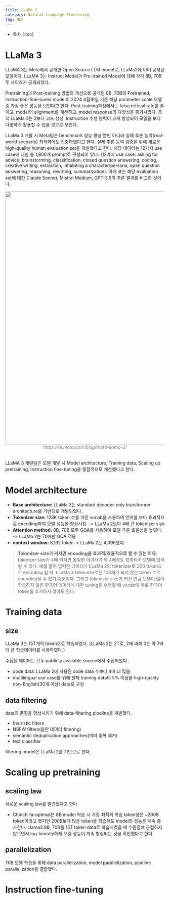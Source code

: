 ```yaml
---
title: LLaMa 3
category: Natural Language Processing
tag: NLP
---
```








* 목차
{:toc}










# LLaMa 3
LLaMA 3는 Meta에서 공개한 Open Source LLM model로, LLaMa2에 이어 공개된 모델이다. 
LLaMA 3는 Instruct Model과 Pre-trained Model에 대해 각각 8B, 70B 두 사이즈가 공개되었다. 

Pretraining과 Post-training 방법의 개선으로 공개된 8B, 70B의 Pretrained, Instruction-fine-tuned model이 2024 4월18일 기준 해당 parameter scale 모델 중 가장 좋은 성능을 보인다고 한다. Post-training과정에서는 false refusal rate를 줄이고, model의 alignment를 개선하고, model response의 다양성을 증가시켰다. 특히 LLaMa 3는 2보다 코드 생성, instruction 수행 능력이 크게 향상되어 모델을 보다 다양하게 활용할 수 있을 것으로 보인다. 

LLaMa 3 개발 시 Meta팀은 benchmark 성능 향상 뿐만 아니라 실제 추론 능력(real-world scenario) 최적화에도 집중하였다고 한다. 실제 추론 능력 검증을 위해 새로운 high-quality human evaluation set을 개발했다고 한다. 해당 데이터는 12가지 use case에 대한 총 1,800개 prompt로 구성되어 있다. (12가지 use case: asking for advice, brainstorming, classification, closed question answering, coding, creative writing, extraction, inhabiting a character/persona, open question answering, reasoning, rewriting, summarization). 아래 표는 해당 evaluation set에 대한 Claude Sonnet, Mistral Medium, GPT-3.5의 추론 결과를 비교한 것이다.

<center><img width="800" src="https://github.com/finddme/finddme.github.io/assets/53667002/3a9d8f8f-20ab-4dcd-8ced-5454de03328c"></center>
<center><em style="color:gray;">https://ai.meta.com/blog/meta-llama-3/</em></center><br>


LLaMA 3 개발팀은 모델 개발 시 Model architecture, Training data, Scaling up pretraining, Instruction fine-tuning을 중점적으로 개선했다고 한다.

# Model architecture

- **Base architecture:** LLaMa 3는 standard decoder-only transformer architecture를 기반으로 개발되었다.
- **Tokenizer size:** 128K token 수를 가진 vocab을 사용하여 언어를 보다 효과적으로 encoding하여 모델 성능을 향상시킴. -> LLaMa 2보다 4배 큰 tokenizer size
- **Attention method:** 8B, 70B 모두 GQA를 사용하여 모델 추론 효율성을 높였다. -> LLaMa 2는 70에만 GQA 적용
- **context window:** 8,192 token -> LLaMa 2는 4,096였다.

> **Tokenizer size가 커지면 encoding을 효과적/효율적으로 할 수 있는 이유:**
> tokenzer size가 4배 커지면 동일한 데이터가 약 4배정도 압축되어 모델에 입력될 수 있다.
> 예를 들어 입력한 데이터가 LLaMa 2의 tokenizer로 200 token으로 encoding 될 때, LLaMa 3 tokenizer로는 100개가 되지 않는 token 수로 encoding될 수 있기 때문이다.
> 그리고 tokenizer size가 커진 만큼 모델이 많이 학습하지 않은 한국어 데이터에 대한 tuning을 수행할 때 vocab에 따로 한국어 token을 추가하지 않아도 된다.

# Training data

## size
LLaMa 3는 15T개의 token으로 학습되었다. (LLaMa 2는 2T로, 2에 비해 3는 약 7배 더 큰 학습데이터를 사용하였다.)

수집된 데이터는 모두 publicly available source에서 수집되었다.

- code data: LLaMa 2에 사용된 code data 수보다 4배 더 많음
- multilingual use case를 위해 전체 training data의 5% 이상을 high-quality non-English(30개 이상) data로 구성

## data filtering

data의 품질을 향상시키기 위해 data-filtering pipeline을 개발했다. 

- heuristic filters
- NSFW filters(음란 데이터 filtering)
- semantic deduplication approaches(의미 중복 제거)
- text classifier

filtering model은 LLaMa 2를 기반으로 한다.

# Scaling up pretraining

## scaling law
새로운 scaling law를 발견했다고 한다.

- Chinchilla-optimal은 8B model 학습 시 가장 최적의 학습 token양은 ~200B token이라고 했지만 200B보다 많은 token을 학습해도 model의 성능은 계속 증가한다.
  Llama3 8B, 70B를 15T token data로 학습시켰을 때 수렴점에 근접하지 않으면서 log-linearly하게 모델 성능이 계속 향상되는 것을 확인했다고 한다.
  
## parallelization

70B 모델 학습을 위해 data parallelization, model parallelization, pipeline parallelization을 결합했다. 


# Instruction fine-tuning
